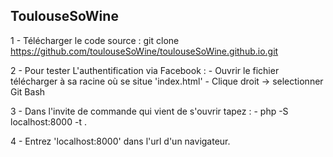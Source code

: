 ## ToulouseSoWine

1 - Télécharger le code source : git clone https://github.com/toulouseSoWine/toulouseSoWine.github.io.git

2 - Pour tester L'authentification via Facebook :
	- Ouvrir le fichier télécharger à sa racine où se situe 'index.html'
	- Clique droit -> selectionner Git Bash

3 - Dans l'invite de commande qui vient de s'ouvrir tapez : 
	- php -S localhost:8000 -t .

4 - Entrez 'localhost:8000' dans l'url d'un navigateur.
